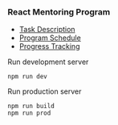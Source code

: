 ### React Mentoring Program

* [Task Description](https://kb.epam.com/download/attachments/459440136/task-react.pdf?api=v2)
* [Program Schedule](https://kb.epam.com/pages/viewpage.action?pageId=459440136)
* [Progress Tracking](https://docs.google.com/spreadsheets/d/1Ke-5YxRul_eoRDtYOpVS8IRyJroIbZ2szn-1WmPoNj0/edit#gid=0)

Run development server
```
npm run dev
```

Run production server
```
npm run build
npm run prod
```
